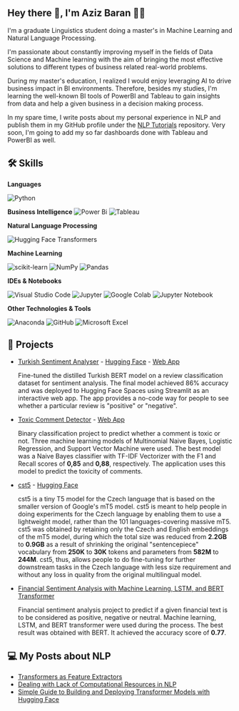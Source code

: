 ## Hey there 👋, I'm Aziz Baran 👨‍💻

I'm a graduate Linguistics student doing a master's in Machine Learning and Natural Language Processing.

I'm passionate about constantly improving myself in the fields of Data Science and Machine learning with the aim of bringing the most effective solutions to different types of business related real-world problems.

During my master's education, I realized I would enjoy leveraging AI to drive business impact in BI environments. Therefore, besides my studies, I'm learning the well-known BI tools of PowerBI and Tableau to gain insights from data and help a given business in a decision making process.

In my spare time, I write posts about my personal experience in NLP and publish them in my GitHub profile under the [NLP Tutorials](https://github.com/azizbarank/NLP-Tutorials) repository. Very soon, I'm going to add my so far dashboards done with Tableau and PowerBI as well.


## 🛠️ Skills

**Languages** 

   ![Python](https://img.shields.io/badge/Python-black?style=flat-square&logo=python&logoColor=ffdd54?)

**Business Intelligence**
![Power Bi](https://img.shields.io/badge/PowerBI-black?style=flat-square&logo=powerbi&logoColor=F7931E?) ![Tableau](https://img.shields.io/badge/Tableau-black?style=flat-square&logo=Tableau&logoColor=ffdd54?)
  
**Natural Language Processing**

   ![Hugging Face Transformers](https://img.shields.io/badge/🤗_Transformers-black?style=flat-square&logo=Hugging_Face&logoColor=white)
  
**Machine Learning** 

   ![scikit-learn](https://img.shields.io/badge/scikit--learn-black?style=flat-square&logo=scikit-learn&logoColor=F7931E?) ![NumPy](https://img.shields.io/badge/Numpy-black?style=flat-square&logo=numpy&logoColor=777BB4) ![Pandas](https://img.shields.io/badge/pandas-black?style=flat-square&logo=pandas&logoColor=2C2D72)
  
**IDEs & Notebooks** 
  
  ![Visual Studio Code](https://img.shields.io/badge/Visual%20Studio%20Code-black?style=flat-square&logo=visual-studio-code&logoColor=2C2D72) ![Jupyter](https://img.shields.io/badge/Jupyter_Lab-black?style=flat-square&logo=Jupyter&logoColor=F37626) ![Google Colab](https://img.shields.io/badge/Colab-black?style=flat-square&logo=googlecolab&color=black) ![Jupyter Notebook](https://camo.githubusercontent.com/9e480c584c43933793430e771351727de61ea44580dd08cb37d30c350d290377/68747470733a2f2f696d672e736869656c64732e696f2f62616467652f2d4a7570797465722532304e6f7465626f6f6b2d626c61636b3f7374796c653d666c61742d737175617265266c6f676f3d4a757079746572)
  
**Other Technologies & Tools** 

   ![Anaconda](https://img.shields.io/badge/Anaconda-black?style=flat-square&logo=anaconda&logoColor=342B029.svg) ![GitHub](https://img.shields.io/badge/GitHub-100000?style=flat-square&logo=github&logoColor=white) ![Microsoft Excel](https://img.shields.io/badge/Microsoft_Excel-black?style=flat-square&logo=microsoft-excel&logoColor=white)


## 📃 Projects

* [Turkish Sentiment Analyser](https://github.com/azizbarank/Turkish-Sentiment-Analyser) - [Hugging Face](https://huggingface.co/azizbarank/distilbert-base-turkish-cased-sentiment) - [Web App](https://huggingface.co/spaces/azizbarank/Turkish-Sentiment-Analysis)

  Fine-tuned the distilled Turkish BERT model on a review classification dataset for sentiment analysis. The final model achieved 86% accuracy and was deployed to Hugging Face Spaces using Streamlit as an interactive web app. The app provides a no-code way for people to see whether a particular review is "positive" or "negative". 

* [Toxic Comment Detector](https://github.com/azizbarank/Toxic-Comment-Detector) - [Web App](https://huggingface.co/spaces/azizbarank/Toxic-Comment-Detection-App)
 
  Binary classification project to predict whether a comment is toxic or not. Three machine learning models of Multinomial Naive Bayes, Logistic Regression, and Support Vector Machine were used. The best model was a Naive Bayes classifier with TF-IDF Vectorizer with the F1 and Recall scores of **0,85** and **0,88**, respectively. The application uses this model to predict the toxicity of comments.
 
* [cst5](https://github.com/azizbarank/Czech-T5-Base-Model) - [Hugging Face](https://huggingface.co/azizbarank/cst5-base)

  cst5 is a tiny T5 model for the Czech language that is based on the smaller version of Google's mT5 model. cst5 is meant to help people in doing experiments for the Czech language by enabling them to use a lightweight model, rather than the 101 languages-covering massive mT5. cst5 was obtained by retaining only the Czech and English embeddings of the mT5 model, during which the total size was reduced from **2.2GB** to **0.9GB** as a result of shrinking the original "sentencepiece" vocabulary from **250K** to **30K** tokens and parameters from **582M** to **244M**. cst5, thus, allows people to do fine-tuning for further downstream tasks in the Czech language with less size requirement and without any loss in quality from the original multilingual model.

* [Financial Sentiment Analysis with Machine Learning, LSTM, and BERT Transformer](https://github.com/azizbarank/Financial-Sentiment-Analysis-with-Machine-Learning-LSTM-and-BERT-Transformer)

  Financial sentiment analysis project to predict if a given financial text is to be considered as positive, negative or neutral. Machine learning, LSTM, and BERT transformer were used during the process. The best result was obtained with BERT. It achieved the accuracy score of **0.77**.

## 💻 My Posts about NLP

* [Transformers as Feature Extractors](https://github.com/azizbarank/NLP-Tutorials/blob/main/transformers.md)
* [Dealing with Lack of Computational Resources in NLP](https://github.com/azizbarank/NLP-Tutorials/blob/main/resources.md)
* [Simple Guide to Building and Deploying Transformer Models with Hugging Face](https://github.com/azizbarank/NLP-Tutorials/blob/main/deployment.md)
